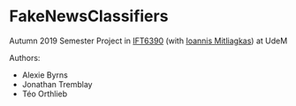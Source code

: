 # FakeNewsClassifiers
Autumn 2019 Semester Project in [IFT6390](https://admission.umontreal.ca/en/cours-et-horaires/cours/ift-6390/) (with [Ioannis Mitliagkas](http://mitliagkas.github.io/)) at UdeM 

Authors:  
 - Alexie Byrns
 - Jonathan Tremblay
 - Téo Orthlieb
 
